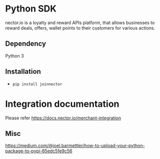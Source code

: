 # Python SDK
nector.io is a loyalty and reward APIs platform, that allows businesses to reward deals, offers, wallet points to their customers for various actions.

## Dependency
Python 3

## Installation
- `pip install joinnector` 

# Integration documentation
Please refer https://docs.nector.io/merchant-integration

## Misc
https://medium.com/@joel.barmettler/how-to-upload-your-python-package-to-pypi-65edc5fe9c56
